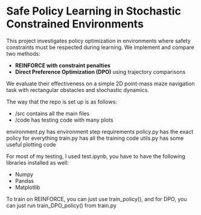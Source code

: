 # Safe Policy Learning in Stochastic Constrained Environments

This project investigates policy optimization in environments where safety constraints must be respected during learning. We implement and compare two methods:
- **REINFORCE with constraint penalties**
- **Direct Preference Optimization (DPO)** using trajectory comparisons

We evaluate their effectiveness on a simple 2D point-mass maze navigation task with rectangular obstacles and stochastic dynamics.

The way that the repo is set up is as follows:
- /src contains all the main files
- /code has testing code with many plots

environment.py has environment step requirements
policy.py has the exact policy for everything
train.py has all the training code
utils.py has some useful plotting code

For most of my testing, I used test.ipynb, you have to have the following libraries installed as well:
- Numpy
- Pandas
- Matplotlib

To train on REINFORCE, you can just use train_policy(), and for DPO, you can just run train_DPO_policy() from train.py
